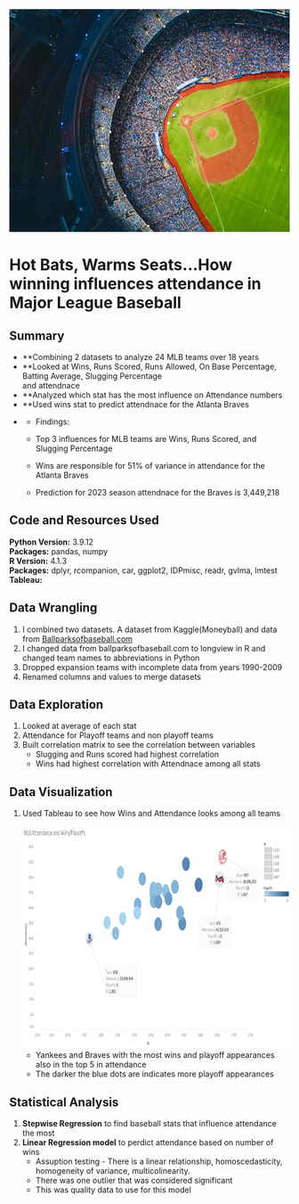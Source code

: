 <img src="https://github.com/aarmobley/mlb_attendance/blob/main/baseball%20field.jpg" width="900" height=400/>

# Hot Bats, Warms Seats...How winning influences attendance in Major League Baseball



## Summary
* **Combining 2 datasets to analyze 24 MLB teams over 18 years
* **Looked at Wins, Runs Scored, Runs Allowed, On Base Percentage, Batting Average, Slugging Percentage <br>
and attendnace
* **Analyzed which stat has the most influence on Attendance numbers
* **Used wins stat to predict attendnace for the Atlanta Braves
* * Findings:
   * Top 3 influences for MLB teams are Wins, Runs Scored, and Slugging Percentage

   * Wins are responsible for 51% of variance in attendance for the Atlanta Braves

   * Prediction for 2023 season attendnace for the Braves is 3,449,218


## Code and Resources Used 
**Python Version:** 3.9.12 <br>
**Packages:** pandas, numpy <br>
**R Version:** 4.1.3 <br>
**Packages:** dplyr, rcompanion, car, ggplot2, IDPmisc, readr, gvlma, lmtest <br>
**Tableau:**


## Data Wrangling
1. I combined two datasets. A dataset from Kaggle(Moneyball) and data from [Ballparksofbaseball.com](https://www.ballparksofbaseball.com/baseball-ballpark-attendance/)
2. I changed data from ballparksofbaseball.com to longview in R and changed team names to abbreviations in Python
3. Dropped expansion teams with incomplete data from years 1990-2009
4. Renamed columns and values to merge datasets


## Data Exploration
1. Looked at average of each stat
2. Attendance for Playoff teams and non playoff teams
3. Built correlation matrix to see the correlation between variables
   - Slugging and Runs scored had highest correlation
   - Wins had highest correlation with Attendnace among all stats 


## Data Visualization
1. Used Tableau to see how Wins and Attendance looks among all teams

   <img src="https://github.com/aarmobley/mlb_attendance/blob/main/Attendnace%20with%20wins_playoffs.png" width="800" height=400/>

   - Yankees and Braves with the most wins and playoff appearances also in the top 5 in attendance
   - The darker the blue dots are indicates more playoff appearances 
     

## Statistical Analysis
1. **Stepwise Regression** to find baseball stats that influence attendance the most
2. **Linear Regression model** to perdict attendance based on number of wins
   - Assuption testing - There is a linear relationship, homoscedasticity, homogeneity of variance, multicolinearity.
   - There was one outlier that was considered significant
   - This was quality data to use for this model

